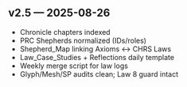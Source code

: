 ## v2.5 — 2025-08-26
- Chronicle chapters indexed
- PRC Shepherds normalized (IDs/roles)
- Shepherd_Map linking Axioms ↔ CHRS Laws
- Law_Case_Studies + Reflections daily template
- Weekly merge script for law logs
- Glyph/Mesh/SP audits clean; Law 8 guard intact
